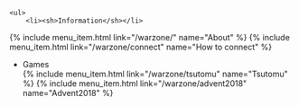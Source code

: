 <div id="sidemenu">

	<ul>
		<li><sh>Information</sh></li>
{% include menu_item.html link="/warzone/" name="About" %}
{% include menu_item.html link="/warzone/connect" name="How to connect" %}
	</ul>
	<br />
    <ul>
        <li><sh>Games</sh></li>
{% include menu_item.html link="/warzone/tsutomu" name="Tsutomu" %}
{% include menu_item.html link="/warzone/advent2018" name="Advent2018" %}
	</ul>
</div>

